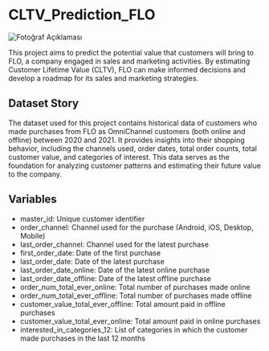 # CLTV_Prediction_FLO

![Fotoğraf Açıklaması](https://effic.be/wp-content/uploads/2016/01/CustomerValue.jpg)


This project aims to predict the potential value that customers will bring to FLO, a company engaged in sales and marketing activities. By estimating Customer Lifetime Value (CLTV), FLO can make informed decisions and develop a roadmap for its sales and marketing strategies.

## Dataset Story

The dataset used for this project contains historical data of customers who made purchases from FLO as OmniChannel customers (both online and offline) between 2020 and 2021. It provides insights into their shopping behavior, including the channels used, order dates, total order counts, total customer value, and categories of interest. This data serves as the foundation for analyzing customer patterns and estimating their future value to the company.

## Variables

- master_id: Unique customer identifier
- order_channel: Channel used for the purchase (Android, iOS, Desktop, Mobile)
- last_order_channel: Channel used for the latest purchase
- first_order_date: Date of the first purchase
- last_order_date: Date of the latest purchase
- last_order_date_online: Date of the latest online purchase
- last_order_date_offline: Date of the latest offline purchase
- order_num_total_ever_online: Total number of purchases made online
- order_num_total_ever_offline: Total number of purchases made offline
- customer_value_total_ever_offline: Total amount paid in offline purchases
- customer_value_total_ever_online: Total amount paid in online purchases
- interested_in_categories_12: List of categories in which the customer made purchases in the last 12 months
